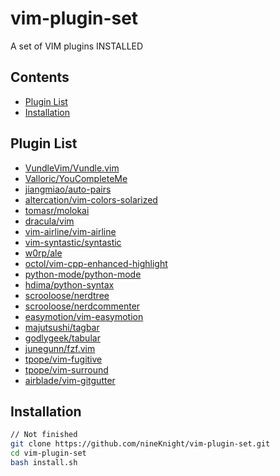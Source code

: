 # vim-plugin-set
A set of VIM plugins INSTALLED

## Contents
- [Plugin List](#plugin-list)
- [Installation](#installation)

## Plugin List
- [VundleVim/Vundle.vim](https://github.com/VundleVim/Vundle.vim.git)
- [Valloric/YouCompleteMe](https://github.com/Valloric/YouCompleteMe.git)
- [jiangmiao/auto-pairs](https://github.com/jiangmiao/auto-pairs.git)
- [altercation/vim-colors-solarized](https://github.com/altercation/vim-colors-solarized.git)
- [tomasr/molokai](https://github.com/tomasr/molokai.git)
- [dracula/vim](https://github.com/dracula/vim.git)
- [vim-airline/vim-airline](https://github.com/vim-airline/vim-airline.git)
- [vim-syntastic/syntastic](https://github.com/vim-syntastic/syntastic.git)
- [w0rp/ale](https://github.com/w0rp/ale.git)
- [octol/vim-cpp-enhanced-highlight](https://github.com/octol/vim-cpp-enhanced-highlight.git)
- [python-mode/python-mode](https://github.com/python-mode/python-mode.git)
- [hdima/python-syntax](https://github.com/hdima/python-syntax.git)
- [scrooloose/nerdtree](https://github.com/scrooloose/nerdtree.git)
- [scrooloose/nerdcommenter](https://github.com/scrooloose/nerdcommenter.git)
- [easymotion/vim-easymotion](https://github.com/easymotion/vim-easymotion.git)
- [majutsushi/tagbar](https://github.com/majutsushi/tagbar.git)
- [godlygeek/tabular](https://github.com/godlygeek/tabular.git)
- [junegunn/fzf.vim](https://github.com/junegunn/fzf.vim.git)
- [tpope/vim-fugitive](https://github.com/tpope/vim-fugitive.git)
- [tpope/vim-surround](https://github.com/tpope/vim-surround.git)
- [airblade/vim-gitgutter](https://github.com/airblade/vim-gitgutter.git)

## Installation

```bash
// Not finished
git clone https://github.com/nineKnight/vim-plugin-set.git
cd vim-plugin-set
bash install.sh
```
